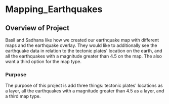 # Mapping_Earthquakes

## Overview of Project

Basil and Sadhana like how we created our earthquake map with different maps and the earthquake overlay. They would like to additionally see the earthquake data in relation to the tectonic plates' location on the earth, and all the earthquakes with a magnitude greater than 4.5 on the map. The also want a third option for the map type.

### Purpose

The purpose of this project is add three things: tectonic plates' locations as a layer, all the earthquakes with a magnitude greater than 4.5 as a layer, and a third map type.